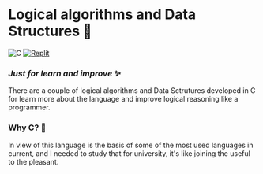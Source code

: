 # Logical algorithms and Data Structures  🤖
![C](https://img.shields.io/badge/c-%2300599C.svg?style=for-the-badge&logo=c&logoColor=white) [![Replit](https://img.shields.io/badge/Replit-DD1200?style=for-the-badge&logo=Replit&logoColor=white)](https://replit.com/@canas11?path=folder/Logical%20Algorithms%20and%20Data%20Structures)

### _Just for learn and improve_ ✨ 
There are a couple of logical algorithms and Data Sctrutures developed in C for learn more about the language and improve logical reasoning like a programmer.

### Why C? 🤔
In view of this language is the basis of some of the most used languages in current,  and I needed to study that for university, it's like joining the useful to the pleasant.
